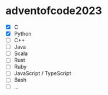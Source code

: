 # adventofcode2023

- [x] C
- [x] Python
- [ ] C++
- [ ] Java
- [ ] Scala
- [ ] Rust
- [ ] Ruby
- [ ] JavaScript / TypeScript
- [ ] Bash
- [ ] ...
